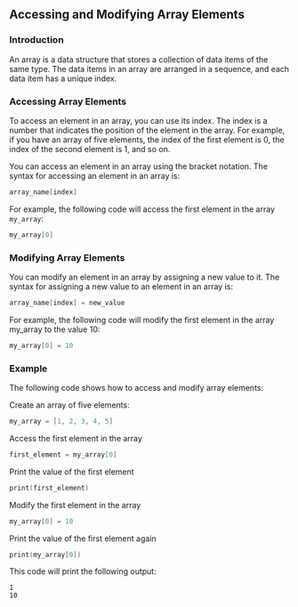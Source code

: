 ## Accessing and Modifying Array Elements

### Introduction

An array is a data structure that stores a collection of data items of the same type. The data items in an array are arranged in a sequence, and each data item has a unique index.

### Accessing Array Elements

To access an element in an array, you can use its index. The index is a number that indicates the position of the element in the array. For example, if you have an array of five elements, the index of the first element is 0, the index of the second element is 1, and so on.

You can access an element in an array using the bracket notation. The syntax for accessing an element in an array is:

```C++
array_name[index]
```

For example, the following code will access the first element in the array `my_array`:

```C++
my_array[0]
```

### Modifying Array Elements

You can modify an element in an array by assigning a new value to it. The syntax for assigning a new value to an element in an array is:

```C++
array_name[index] = new_value
```

For example, the following code will modify the first element in the array my_array to the value 10:

```C++
my_array[0] = 10
```

### Example

The following code shows how to access and modify array elements:

Create an array of five elements:

```C++
my_array = [1, 2, 3, 4, 5]
```

Access the first element in the array

```C++
first_element = my_array[0]
```

Print the value of the first element

```C++
print(first_element)
```

Modify the first element in the array

```C++
my_array[0] = 10
```

Print the value of the first element again

```C++
print(my_array[0])
```

This code will print the following output:

```
1
10
```
